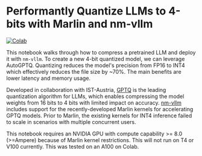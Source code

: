 # Performantly Quantize LLMs to 4-bits with Marlin and nm-vllm

[![Colab](https://colab.research.google.com/assets/colab-badge.svg)](https://colab.research.google.com/github/neuralmagic/nm-vllm/blob/main/examples-neuralmagic/marlin_quantization_and_deploy/Performantly_Quantize_LLMs_to_4_bits_with_Marlin_and_nm_vllm.ipynb)

This notebook walks through how to compress a pretrained LLM and deploy it with `nm-vllm`. To create a new 4-bit quantized model, we can leverage AutoGPTQ. Quantizing reduces the model's precision from FP16 to INT4 which effectively reduces the file size by ~70%. The main benefits are lower latency and memory usage.

Developed in collaboration with IST-Austria, [GPTQ](https://arxiv.org/abs/2210.17323) is the leading quantization algorithm for LLMs, which enables compressing the model weights from 16 bits to 4 bits with limited impact on accuracy. [nm-vllm](https://github.com/neuralmagic/nm-vllm) includes support for the recently-developed Marlin kernels for accelerating GPTQ models. Prior to Marlin, the existing kernels for INT4 inference failed to scale in scenarios with multiple concurrent users.

This notebook requires an NVIDIA GPU with compute capability >= 8.0 (>=Ampere) because of Marlin kernel restrictions. This will not run on T4 or V100 currently. This was tested on an A100 on Colab.

